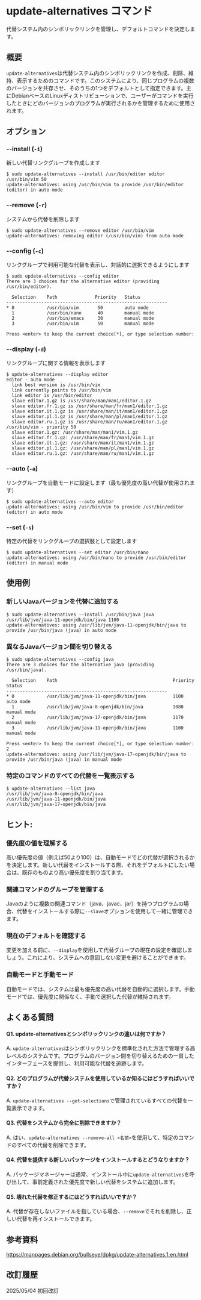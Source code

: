 # update-alternatives コマンド

代替システム内のシンボリックリンクを管理し、デフォルトコマンドを決定します。

## 概要

`update-alternatives`は代替システム内のシンボリックリンクを作成、削除、維持、表示するためのコマンドです。このシステムにより、同じプログラムの複数のバージョンを共存させ、そのうちの1つをデフォルトとして指定できます。主にDebianベースのLinuxディストリビューションで、ユーザーがコマンドを実行したときにどのバージョンのプログラムが実行されるかを管理するために使用されます。

## オプション

### **--install** (`-i`)

新しい代替リンクグループを作成します

```console
$ sudo update-alternatives --install /usr/bin/editor editor /usr/bin/vim 50
update-alternatives: using /usr/bin/vim to provide /usr/bin/editor (editor) in auto mode
```

### **--remove** (`-r`)

システムから代替を削除します

```console
$ sudo update-alternatives --remove editor /usr/bin/vim
update-alternatives: removing editor (/usr/bin/vim) from auto mode
```

### **--config** (`-c`)

リンクグループで利用可能な代替を表示し、対話的に選択できるようにします

```console
$ sudo update-alternatives --config editor
There are 3 choices for the alternative editor (providing /usr/bin/editor).

  Selection    Path              Priority   Status
------------------------------------------------------------
* 0            /usr/bin/vim       50        auto mode
  1            /usr/bin/nano      40        manual mode
  2            /usr/bin/emacs     30        manual mode
  3            /usr/bin/vim       50        manual mode

Press <enter> to keep the current choice[*], or type selection number:
```

### **--display** (`-d`)

リンクグループに関する情報を表示します

```console
$ update-alternatives --display editor
editor - auto mode
  link best version is /usr/bin/vim
  link currently points to /usr/bin/vim
  link editor is /usr/bin/editor
  slave editor.1.gz is /usr/share/man/man1/editor.1.gz
  slave editor.fr.1.gz is /usr/share/man/fr/man1/editor.1.gz
  slave editor.it.1.gz is /usr/share/man/it/man1/editor.1.gz
  slave editor.pl.1.gz is /usr/share/man/pl/man1/editor.1.gz
  slave editor.ru.1.gz is /usr/share/man/ru/man1/editor.1.gz
/usr/bin/vim - priority 50
  slave editor.1.gz: /usr/share/man/man1/vim.1.gz
  slave editor.fr.1.gz: /usr/share/man/fr/man1/vim.1.gz
  slave editor.it.1.gz: /usr/share/man/it/man1/vim.1.gz
  slave editor.pl.1.gz: /usr/share/man/pl/man1/vim.1.gz
  slave editor.ru.1.gz: /usr/share/man/ru/man1/vim.1.gz
```

### **--auto** (`-a`)

リンクグループを自動モードに設定します（最も優先度の高い代替が使用されます）

```console
$ sudo update-alternatives --auto editor
update-alternatives: using /usr/bin/vim to provide /usr/bin/editor (editor) in auto mode
```

### **--set** (`-s`)

特定の代替をリンクグループの選択肢として設定します

```console
$ sudo update-alternatives --set editor /usr/bin/nano
update-alternatives: using /usr/bin/nano to provide /usr/bin/editor (editor) in manual mode
```

## 使用例

### 新しいJavaバージョンを代替に追加する

```console
$ sudo update-alternatives --install /usr/bin/java java /usr/lib/jvm/java-11-openjdk/bin/java 1100
update-alternatives: using /usr/lib/jvm/java-11-openjdk/bin/java to provide /usr/bin/java (java) in auto mode
```

### 異なるJavaバージョン間を切り替える

```console
$ sudo update-alternatives --config java
There are 3 choices for the alternative java (providing /usr/bin/java).

  Selection    Path                                           Priority   Status
------------------------------------------------------------
* 0            /usr/lib/jvm/java-11-openjdk/bin/java          1100      auto mode
  1            /usr/lib/jvm/java-8-openjdk/bin/java           1080      manual mode
  2            /usr/lib/jvm/java-17-openjdk/bin/java          1170      manual mode
  3            /usr/lib/jvm/java-11-openjdk/bin/java          1100      manual mode

Press <enter> to keep the current choice[*], or type selection number: 2
update-alternatives: using /usr/lib/jvm/java-17-openjdk/bin/java to provide /usr/bin/java (java) in manual mode
```

### 特定のコマンドのすべての代替を一覧表示する

```console
$ update-alternatives --list java
/usr/lib/jvm/java-8-openjdk/bin/java
/usr/lib/jvm/java-11-openjdk/bin/java
/usr/lib/jvm/java-17-openjdk/bin/java
```

## ヒント:

### 優先度の値を理解する

高い優先度の値（例えば50より100）は、自動モードでどの代替が選択されるかを決定します。新しい代替をインストールする際、それをデフォルトにしたい場合は、既存のものより高い優先度を割り当てます。

### 関連コマンドのグループを管理する

Javaのように複数の関連コマンド（java、javac、jar）を持つプログラムの場合、代替をインストールする際に`--slave`オプションを使用して一緒に管理できます。

### 現在のデフォルトを確認する

変更を加える前に、`--display`を使用して代替グループの現在の設定を確認しましょう。これにより、システムへの意図しない変更を避けることができます。

### 自動モードと手動モード

自動モードでは、システムは最も優先度の高い代替を自動的に選択します。手動モードでは、優先度に関係なく、手動で選択した代替が維持されます。

## よくある質問

#### Q1. update-alternativesとシンボリックリンクの違いは何ですか？
A. `update-alternatives`はシンボリックリンクを標準化された方法で管理する高レベルのシステムです。プログラムのバージョン間を切り替えるための一貫したインターフェースを提供し、利用可能な代替を追跡します。

#### Q2. どのプログラムが代替システムを使用しているか知るにはどうすればいいですか？
A. `update-alternatives --get-selections`で管理されているすべての代替を一覧表示できます。

#### Q3. 代替をシステムから完全に削除できますか？
A. はい、`update-alternatives --remove-all <名前>`を使用して、特定のコマンドのすべての代替を削除できます。

#### Q4. 代替を提供する新しいパッケージをインストールするとどうなりますか？
A. パッケージマネージャーは通常、インストール中に`update-alternatives`を呼び出して、事前定義された優先度で新しい代替をシステムに追加します。

#### Q5. 壊れた代替を修正するにはどうすればいいですか？
A. 代替が存在しないファイルを指している場合、`--remove`でそれを削除し、正しい代替を再インストールできます。

## 参考資料

https://manpages.debian.org/bullseye/dpkg/update-alternatives.1.en.html

## 改訂履歴

2025/05/04 初回改訂